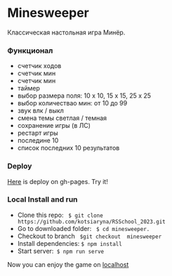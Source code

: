 # Minesweeper

Классическая настольная игра Минёр. 

### Функционал

* счетчик ходов
* счетчик мин
* счетчик мин
* таймер
* выбор размера поля: 10 х 10, 15 х 15, 25 х 25
* выбор количествао мин: от 10 до 99
* звук влк / выкл
* смена темы светлая / темная
* сохранение игры (в ЛС)
* рестарт игры
* последине 10 
* список последних 10 результатов

### Deploy

[Here](https://kotsiaryna.github.io/RSSchool_2023/minesweeper/) is deploy on gh-pages. Try it!

### Local Install and run

* Clone this repo: ` $ git clone https://github.com/kotsiaryna/RSSchool_2023.git`
* Go to downloaded folder: ` $ cd minesweeper.`
* Checkout to branch ` $git checkout  minesweeper`
* Install dependencies: `$ npm install`
* Start server:` $ npm run serve`
  
Now you can enjoy the game on [localhost](http://localhost:8080/)

